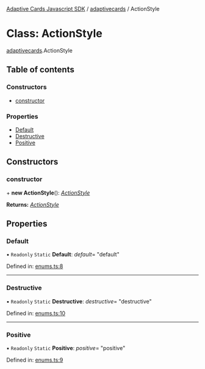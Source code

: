 [Adaptive Cards Javascript SDK](../README.md) / [adaptivecards](../modules/adaptivecards.md) / ActionStyle

# Class: ActionStyle

[adaptivecards](../modules/adaptivecards.md).ActionStyle

## Table of contents

### Constructors

- [constructor](adaptivecards.actionstyle.md#constructor)

### Properties

- [Default](adaptivecards.actionstyle.md#default)
- [Destructive](adaptivecards.actionstyle.md#destructive)
- [Positive](adaptivecards.actionstyle.md#positive)

## Constructors

### constructor

\+ **new ActionStyle**(): [*ActionStyle*](enums.actionstyle.md)

**Returns:** [*ActionStyle*](enums.actionstyle.md)

## Properties

### Default

▪ `Readonly` `Static` **Default**: *default*= "default"

Defined in: [enums.ts:8](https://github.com/microsoft/AdaptiveCards/blob/0938a1f10/source/nodejs/adaptivecards/src/enums.ts#L8)

___

### Destructive

▪ `Readonly` `Static` **Destructive**: *destructive*= "destructive"

Defined in: [enums.ts:10](https://github.com/microsoft/AdaptiveCards/blob/0938a1f10/source/nodejs/adaptivecards/src/enums.ts#L10)

___

### Positive

▪ `Readonly` `Static` **Positive**: *positive*= "positive"

Defined in: [enums.ts:9](https://github.com/microsoft/AdaptiveCards/blob/0938a1f10/source/nodejs/adaptivecards/src/enums.ts#L9)
